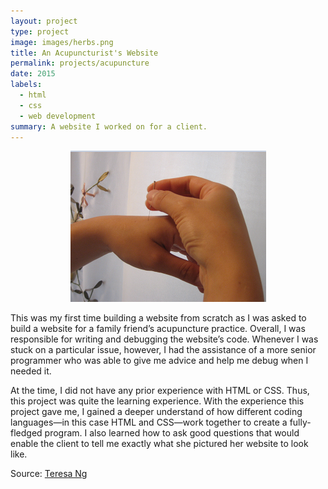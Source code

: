 ```yaml
---
layout: project
type: project
image: images/herbs.png
title: An Acupuncturist's Website
permalink: projects/acupuncture
date: 2015
labels:
  - html
  - css
  - web development
summary: A website I worked on for a client. 
---
```

<center><img src="../images/acupuncture.png"></center>

This was my first time building a website from scratch as I was asked to build a website for a family friend’s acupuncture practice. 
Overall, I was responsible for writing and debugging the website’s code. Whenever I was stuck on a particular issue, however, I had the assistance of a more senior programmer who was able to give me advice and help me debug when I needed it.

At the time, I did not have any prior experience with HTML or CSS. Thus, this project was quite the learning experience. With the experience this project gave me, I gained a deeper understand of how different coding languages—in this case HTML and CSS—work together to create a fully-fledged program. I also learned how to ask good questions that would enable the client to tell me exactly what she pictured her website to look like.



Source: <a href="http://teresang.net/">Teresa Ng</a>
